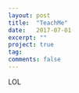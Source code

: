 ```yaml
---
layout: post
title:  "TeachMe"
date:   2017-07-01
excerpt: ""
project: true
tag:
comments: false
---
```

LOL